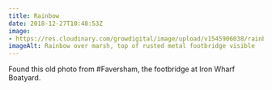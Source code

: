 ```yaml
---
title: Rainbow
date: 2018-12-27T10:48:53Z
image: 
- https://res.cloudinary.com/growdigital/image/upload/v1545906038/rainbow-IMAG2582.jpg
imageAlt: Rainbow over marsh, top of rusted metal footbridge visible
---
```


Found this old photo from #Faversham, the footbridge at Iron Wharf Boatyard.
